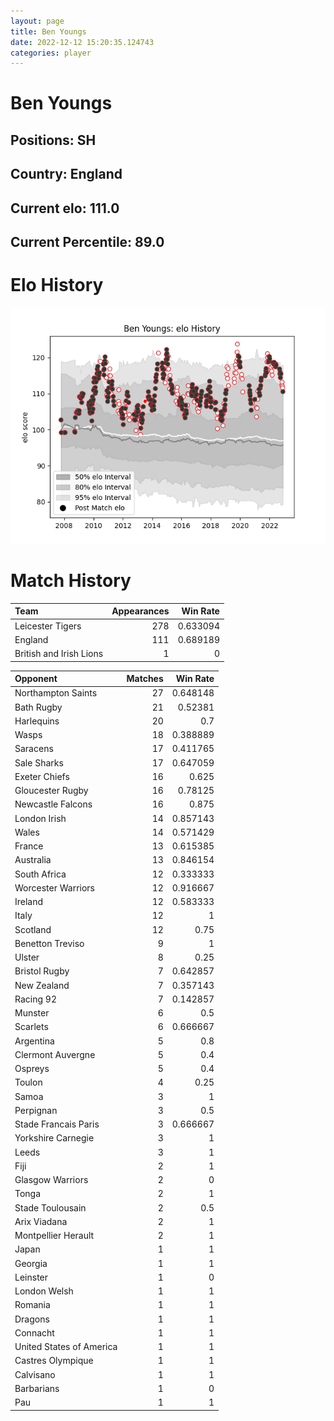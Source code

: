 ```yaml
---  
layout: page  
title: Ben Youngs  
date: 2022-12-12 15:20:35.124743  
categories: player  
---
```

# Ben Youngs

## Positions: SH

## Country: England

## Current elo: 111.0

## Current Percentile: 89.0

# Elo History


![elo history](history_BenYoungs.png)
# Match History


| Team                    |   Appearances |   Win Rate |
|:------------------------|--------------:|-----------:|
| Leicester Tigers        |           278 |   0.633094 |
| England                 |           111 |   0.689189 |
| British and Irish Lions |             1 |   0        |

| Opponent                 |   Matches |   Win Rate |
|:-------------------------|----------:|-----------:|
| Northampton Saints       |        27 |   0.648148 |
| Bath Rugby               |        21 |   0.52381  |
| Harlequins               |        20 |   0.7      |
| Wasps                    |        18 |   0.388889 |
| Saracens                 |        17 |   0.411765 |
| Sale Sharks              |        17 |   0.647059 |
| Exeter Chiefs            |        16 |   0.625    |
| Gloucester Rugby         |        16 |   0.78125  |
| Newcastle Falcons        |        16 |   0.875    |
| London Irish             |        14 |   0.857143 |
| Wales                    |        14 |   0.571429 |
| France                   |        13 |   0.615385 |
| Australia                |        13 |   0.846154 |
| South Africa             |        12 |   0.333333 |
| Worcester Warriors       |        12 |   0.916667 |
| Ireland                  |        12 |   0.583333 |
| Italy                    |        12 |   1        |
| Scotland                 |        12 |   0.75     |
| Benetton Treviso         |         9 |   1        |
| Ulster                   |         8 |   0.25     |
| Bristol Rugby            |         7 |   0.642857 |
| New Zealand              |         7 |   0.357143 |
| Racing 92                |         7 |   0.142857 |
| Munster                  |         6 |   0.5      |
| Scarlets                 |         6 |   0.666667 |
| Argentina                |         5 |   0.8      |
| Clermont Auvergne        |         5 |   0.4      |
| Ospreys                  |         5 |   0.4      |
| Toulon                   |         4 |   0.25     |
| Samoa                    |         3 |   1        |
| Perpignan                |         3 |   0.5      |
| Stade Francais Paris     |         3 |   0.666667 |
| Yorkshire Carnegie       |         3 |   1        |
| Leeds                    |         3 |   1        |
| Fiji                     |         2 |   1        |
| Glasgow Warriors         |         2 |   0        |
| Tonga                    |         2 |   1        |
| Stade Toulousain         |         2 |   0.5      |
| Arix Viadana             |         2 |   1        |
| Montpellier Herault      |         2 |   1        |
| Japan                    |         1 |   1        |
| Georgia                  |         1 |   1        |
| Leinster                 |         1 |   0        |
| London Welsh             |         1 |   1        |
| Romania                  |         1 |   1        |
| Dragons                  |         1 |   1        |
| Connacht                 |         1 |   1        |
| United States of America |         1 |   1        |
| Castres Olympique        |         1 |   1        |
| Calvisano                |         1 |   1        |
| Barbarians               |         1 |   0        |
| Pau                      |         1 |   1        |